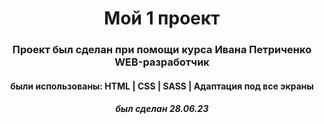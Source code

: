<h1 align="center">Мой 1 проект</h1>
<h3 align="center">Проект был сделан при помощи курса Ивана Петриченко WEB-разработчик</h3>
<h4 align="center">были использованы: HTML | CSS | SASS | Адаптация под все экраны</h4>
<h5 align="center">был сделан 28.06.23</h5>
